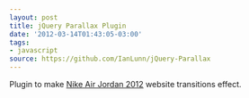 ```yaml
---
layout: post
title: jQuery Parallax Plugin
date: '2012-03-14T01:43:05-03:00'
tags:
- javascript
source: https://github.com/IanLunn/jQuery-Parallax
---
```

Plugin to make [Nike Air Jordan 2012](http://www.awwwards.com:8080/case-study-the-air-jordan-2012-by-blast-radius.html) website transitions effect.
